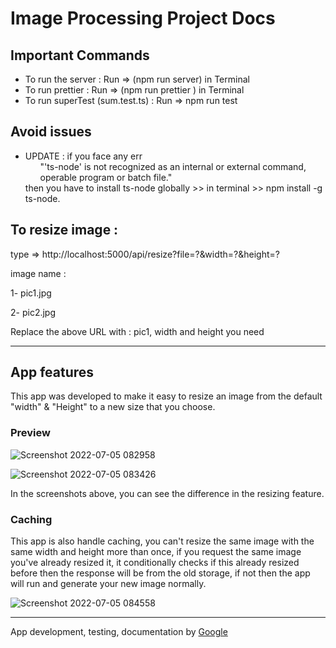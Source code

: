 # Image Processing Project Docs


## Important Commands

* To run the server :
Run => (npm run server) in Terminal
* To run prettier :
Run =>  (npm run prettier ) in Terminal
* To run superTest (sum.test.ts) :
Run => npm run test



## Avoid issues

* UPDATE
 : if you face any err <ul>"'ts-node' is not recognized as an internal or external command, operable program or batch file."</ul>
  then you have to install ts-node globally >> in terminal >> npm install -g ts-node.


## To resize image :

type => http://localhost:5000/api/resize?file=?&width=?&height=?

image name :

1- pic1.jpg

2- pic2.jpg

Replace the above URL with :
pic1,
width and height you need

_____________________________

## App features

This app was developed to make it easy to resize an image from the default "width" & "Height" to a new size that you choose.

### Preview


![Screenshot 2022-07-05 082958](https://user-images.githubusercontent.com/59052288/177264329-cdba4431-aeb4-450b-bc77-ff14689a20b4.jpg)

![Screenshot 2022-07-05 083426](https://user-images.githubusercontent.com/59052288/177264831-ba3301c3-ac9e-44f7-9674-f28d54014554.jpg)

In the screenshots above, you can see the difference in the resizing feature.

### Caching

This app is also handle caching, you can't resize the same image with the same width and height more than once, if you request the same image you've already resized it, it conditionally checks if this already resized before then the response will be from the old storage, if not then the app will run and generate your new image normally.


![Screenshot 2022-07-05 084558](https://user-images.githubusercontent.com/59052288/177266369-c6813d86-424c-456a-9ddf-77220e39c5a4.png)

__________________________
App development, testing, documentation by <a href="https://www.google.com/" target="_blank">Google</a>

